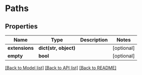 # Paths

## Properties
Name | Type | Description | Notes
------------ | ------------- | ------------- | -------------
**extensions** | **dict(str, object)** |  | [optional] 
**empty** | **bool** |  | [optional] 

[[Back to Model list]](../README.md#documentation-for-models) [[Back to API list]](../README.md#documentation-for-api-endpoints) [[Back to README]](../README.md)


